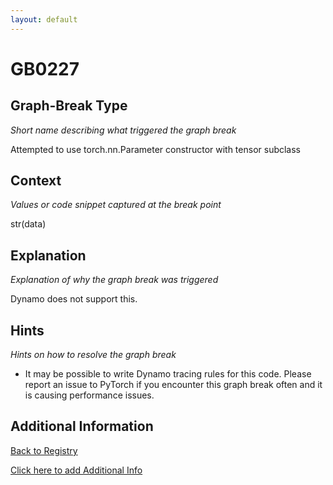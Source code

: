 ```yaml
---
layout: default
---
```

# GB0227

## Graph-Break Type
*Short name describing what triggered the graph break*

Attempted to use torch.nn.Parameter constructor with tensor subclass

## Context
*Values or code snippet captured at the break point*

str(data)

## Explanation
*Explanation of why the graph break was triggered*

Dynamo does not support this.

## Hints
*Hints on how to resolve the graph break*

- It may be possible to write Dynamo tracing rules for this code. Please report an issue to PyTorch if you encounter this graph break often and it is causing performance issues.


## Additional Information

<!-- ADDITIONAL INFORMATION START - Add custom information below this line -->

<!-- ADDITIONAL INFORMATION END -->

[Back to Registry](../index.html)

[Click here to add Additional Info](https://github.com/pytorch-labs/compile-graph-break-site/edit/main/docs/gb/gb0227.md)
